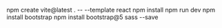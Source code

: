 
npm create vite@latest . -- --template react
npm install
npm run dev
npm install bootstrap
npm install bootstrap@5 sass --save

